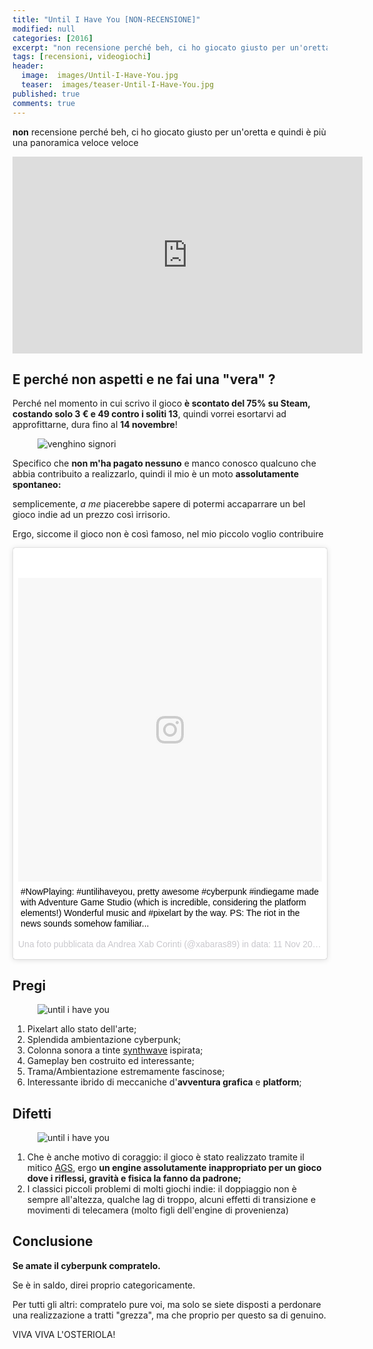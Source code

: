 ```yaml
---
title: "Until I Have You [NON-RECENSIONE]"
modified: null
categories: [2016]
excerpt: "non recensione perché beh, ci ho giocato giusto per un'oretta e quindi è più una panoramica veloce veloce"
tags: [recensioni, videogiochi]
header: 
  image:  images/Until-I-Have-You.jpg
  teaser:  images/teaser-Until-I-Have-You.jpg
published: true
comments: true
---
```


**non** recensione perché beh, ci ho giocato giusto per un'oretta e quindi è più una panoramica veloce veloce

<iframe width="560" height="315" src="https://www.youtube.com/embed/k_TWJgDL5mU" frameborder="0" allowfullscreen></iframe>

## E perché non aspetti e ne fai una "vera" ?

Perché nel momento in cui scrivo il gioco **è scontato del 75% su Steam, costando solo 3 € e 49 contro i soliti 13**, quindi vorrei esortarvi ad approfittarne, dura fino al **14 novembre**!

<figure>
<img src='https://2.bp.blogspot.com/-lPwoijs2A1s/T13ff9OHHAI/AAAAAAAAFAA/4qzSSXFhlg8/s1600/88733944.jpg' alt='venghino signori'>
</figure>  

Specifico che **non m'ha pagato nessuno** e manco conosco qualcuno che abbia contribuito a realizzarlo, quindi il mio è un moto **assolutamente spontaneo:**

semplicemente, _a me_ piacerebbe sapere di potermi accaparrare un bel gioco indie ad un prezzo così irrisorio.

Ergo, siccome il gioco non è così famoso, nel mio piccolo voglio contribuire

<blockquote class="instagram-media" data-instgrm-captioned data-instgrm-version="7" style=" background:#FFF; border:0; border-radius:3px; box-shadow:0 0 1px 0 rgba(0,0,0,0.5),0 1px 10px 0 rgba(0,0,0,0.15); margin: 1px; max-width:658px; padding:0; width:99.375%; width:-webkit-calc(100% - 2px); width:calc(100% - 2px);"><div style="padding:8px;"> <div style=" background:#F8F8F8; line-height:0; margin-top:40px; padding:50.0% 0; text-align:center; width:100%;"> <div style=" background:url(data:image/png;base64,iVBORw0KGgoAAAANSUhEUgAAACwAAAAsCAMAAAApWqozAAAABGdBTUEAALGPC/xhBQAAAAFzUkdCAK7OHOkAAAAMUExURczMzPf399fX1+bm5mzY9AMAAADiSURBVDjLvZXbEsMgCES5/P8/t9FuRVCRmU73JWlzosgSIIZURCjo/ad+EQJJB4Hv8BFt+IDpQoCx1wjOSBFhh2XssxEIYn3ulI/6MNReE07UIWJEv8UEOWDS88LY97kqyTliJKKtuYBbruAyVh5wOHiXmpi5we58Ek028czwyuQdLKPG1Bkb4NnM+VeAnfHqn1k4+GPT6uGQcvu2h2OVuIf/gWUFyy8OWEpdyZSa3aVCqpVoVvzZZ2VTnn2wU8qzVjDDetO90GSy9mVLqtgYSy231MxrY6I2gGqjrTY0L8fxCxfCBbhWrsYYAAAAAElFTkSuQmCC); display:block; height:44px; margin:0 auto -44px; position:relative; top:-22px; width:44px;"></div></div> <p style=" margin:8px 0 0 0; padding:0 4px;"> <a href="https://www.instagram.com/p/BMrXmymh_dm/" style=" color:#000; font-family:Arial,sans-serif; font-size:14px; font-style:normal; font-weight:normal; line-height:17px; text-decoration:none; word-wrap:break-word;" target="_blank">#NowPlaying:  #untilihaveyou, pretty awesome #cyberpunk #indiegame made with Adventure Game Studio (which is incredible, considering the platform elements!) Wonderful music and #pixelart by the way. PS: The riot in the news sounds somehow familiar...</a></p> <p style=" color:#c9c8cd; font-family:Arial,sans-serif; font-size:14px; line-height:17px; margin-bottom:0; margin-top:8px; overflow:hidden; padding:8px 0 7px; text-align:center; text-overflow:ellipsis; white-space:nowrap;">Una foto pubblicata da Andrea Xab Corinti (@xabaras89) in data: <time style=" font-family:Arial,sans-serif; font-size:14px; line-height:17px;" datetime="2016-11-11T17:06:35+00:00">11 Nov 2016 alle ore 09:06 PST</time></p></div></blockquote>
<script async defer src="//platform.instagram.com/en_US/embeds.js"></script>

## Pregi

<figure>
<img src='https://img08.deviantart.net/db5b/i/2015/363/6/e/until_i_have_you_by_anxrea-d9lx5gh.png' alt='until i have you'>
</figure>  

1. Pixelart allo stato dell'arte;
2. Splendida ambientazione cyberpunk;
3. Colonna sonora a tinte [synthwave](/2015/Synthwave-Una-purissima-audio-droga/) ispirata;
4. Gameplay ben costruito ed interessante;
5. Trama/Ambientazione estremamente fascinose;
6. Interessante ibrido di meccaniche d'**avventura grafica** e **platform**;

## Difetti

<figure>
<img src='https://i.ytimg.com/vi/pX0vREgqvTw/maxresdefault.jpg' alt='until i have you'>
</figure>

1. Che è anche motivo di coraggio: il gioco è stato realizzato tramite il mitico [AGS](https://www.adventuregamestudio.co.uk/), ergo **un engine assolutamente inappropriato per un gioco dove i riflessi, gravità e fisica la fanno da padrone;**
2. I classici piccoli problemi di molti giochi indie: il doppiaggio non è sempre all'altezza, qualche lag di troppo, alcuni effetti di transizione e movimenti di telecamera (molto figli dell'engine di provenienza)

## Conclusione

**Se amate il cyberpunk compratelo.**

Se è in saldo, direi proprio categoricamente.   

Per tutti gli altri: compratelo pure voi, ma solo se siete disposti a perdonare una realizzazione a tratti "grezza", ma che proprio per questo sa di genuino.

VIVA VIVA L'OSTERIOLA!
